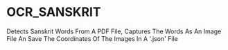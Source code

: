 # OCR_SANSKRIT
Detects Sanskrit Words From A PDF File, Captures The Words As An Image File An Save The Coordinates Of The Images In A '.json' File
